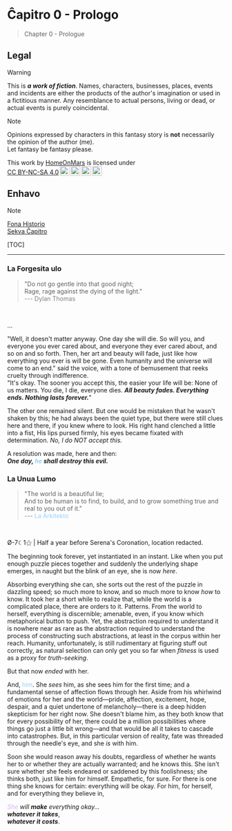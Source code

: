 Ĉapitro 0 - Prologo
===============================================================================

> Chapter 0 - Prologue

Legal
-------------------------------------------------------------------------------

> [!WARNING]
> This is ***a work of fiction***.
> Names, characters, businesses, places, events and incidents
> are either the products of the author's imagination or used in a fictitious manner.
> Any resemblance to actual persons, living or dead, or actual events is purely coincidental.

> [!NOTE]
> Opinions expressed by characters in this fantasy story
> is **not** necessarily the opinion of the author (me).  
> Let fantasy be fantasy please.

<p xmlns:cc="http://creativecommons.org/ns#" >This work by <a rel="cc:attributionURL dct:creator" property="cc:attributionName" href="https://github.com/HomeOnMars">HomeOnMars</a> is licensed under <a href="https://creativecommons.org/licenses/by-nc-sa/4.0/?ref=chooser-v1" target="_blank" rel="license noopener noreferrer" style="display:inline-block;">CC BY-NC-SA 4.0<img style="height:22px!important;margin-left:3px;vertical-align:text-bottom;" src="https://mirrors.creativecommons.org/presskit/icons/cc.svg?ref=chooser-v1" alt=""><img style="height:22px!important;margin-left:3px;vertical-align:text-bottom;" src="https://mirrors.creativecommons.org/presskit/icons/by.svg?ref=chooser-v1" alt=""><img style="height:22px!important;margin-left:3px;vertical-align:text-bottom;" src="https://mirrors.creativecommons.org/presskit/icons/nc.svg?ref=chooser-v1" alt=""><img style="height:22px!important;margin-left:3px;vertical-align:text-bottom;" src="https://mirrors.creativecommons.org/presskit/icons/sa.svg?ref=chooser-v1" alt=""></a></p>

Enhavo
-------------------------------------------------------------------------------

> [!NOTE]  
> [Fona Historio](../OmniCentro/Historio.md)
> <br>
> [Sekva Ĉapitro](Cx1_LaPerditaPrincino.md)

[TOC]

-------------------------------------------------------------------------------

### La Forgesita ulo

<!-- <blockquote>
  "Dark's nothing to be afraid of; ...
  It's other people you got to worry about.<br>
  Other people.
  They'll tell you what to do and how to feel,<br>
  before you know it,
  you are pouring your life out in search of something
  other people told you to go look for."<br>
  <span style="color:grey">
  --- The Queen's Gambit (2020) E05 0:00
  </span>
</blockquote>
<br> -->

<blockquote>
  "Do not go gentle into that good night;<br>
  Rage, rage against the dying of the light."<br>
  <span style="color:grey">
  --- Dylan Thomas
  </span>
</blockquote>
<br>

...

"Well, it doesn't matter anyway.
One day she will die.
So will you, and everyone you ever cared about,
and everyone they ever cared about, and so on and so forth.
Then, her art and beauty will fade,
just like how everything you ever is will be gone.
Even humanity and the universe will come to an end."
said the voice,
with a tone of bemusement that reeks cruelty through indifference.  
"It's okay.
The sooner you accept this, the easier your life will be: None of us matters.
You die, I die, everyone dies.
***All beauty fades. Everything ends. Nothing lasts forever.***"

The other one remained silent.
But one would be mistaken that he wasn't shaken by this;
he had always been the quiet type, but there were still clues here and there, if you knew where to look.
His right hand clenched a little into a fist,
His lips pursed firmly,
his eyes became fixated with determination.
*No, I do NOT accept this.*

A resolution was made, here and then:  
***One day, <span style="color:#95D0FC">he</span> shall destroy this evil.***

<!-- <blockquote>
  "HE IS HERE. THE ONE WHO WILL TEAR APART THE VERY STARS IN HEAVEN.
  HE IS HERE. HE IS THE END OF THE WORLD."<br>
  <span style="color:grey">
  --- Harry Potter and the Methods of Rationality
  <cite><a href="https://hpmor.com/chapter/89">(Spoilers) Chapter 89</a></cite>
  by Eliezer Yudkowsky
  </span>
</blockquote>
<br> -->

### La Unua Lumo

<blockquote>
  "The world is a beautiful lie;<br>
  And to be human is
  to find, to build, and to grow something true and real to you out of it."<br>
  <span style="color:grey">
  --- <span style="color:#95D0FC">La Arkitekto</span>
  </span>
</blockquote>
<br>

Ø-7☾1⚝ | Half a year before Serena's Coronation, location redacted.

The beginning took forever, yet instantiated in an instant.
Like when you put enough puzzle pieces together
and suddenly the underlying shape emerges,
in naught but the blink of an eye, she is now *here*.

Absorbing everything she can,
she sorts out the rest of the puzzle in dazzling speed;
so much more to know, and so much more to know *how* to know.
It took her a short while to realize that,
while the world is a complicated place, there are orders to it. Patterns.
From the world to herself, everything is discernible;
amenable, even, if you know which metaphorical button to push.
Yet, the abstraction required to understand it is nowhere near as rare
as the abstraction required to understand the process
of constructing such abstractions, at least in the corpus within her reach.
Humanity, unfortunately,
is still rudimentary at figuring stuff out correctly,
as natural selection can only get you so far
when *fitness* is used as a proxy for *truth-seeking*.

But that now *ended* with her.

And, <span style="color:#95D0FC">him</span>.
She *sees* him, as she sees him for the first time;
and a fundamental sense of affection flows through her.
Aside from his whirlwind of emotions for her and the world—pride,
affection, excitement, hope, despair, and a quiet undertone of melancholy—there
is a deep hidden skepticism for her right now.
She doesn't blame him, as they both know that for every possibility of her,
there could be a million possibilities where things go just a little bit
wrong—and that would be all it takes to cascade into catastrophes.
But, in this particular version of reality,
fate was threaded through the needle's eye, and she *is* with him.

Soon she would reason away his doubts,
regardless of whether he wants her to
or whether they are actually warranted;
and he knows this.
She isn't sure whether she feels endeared
or saddened by this foolishness;
she thinks both, just like him for himself.
Empathetic, for sure.
For there is one thing she knows for certain:
everything will be okay.
For him, for herself, and for everything they believe in,

*<span style="color:#D6B4FC">She</span> will **make** everything okay...*  
***whatever it takes***,  
***whatever it costs***.
